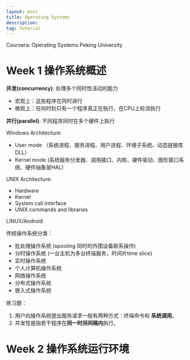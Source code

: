 ```yaml
---
layout: post
title: Operating Systems
description: 
tag: Tutorial
---
```


Coursera: Operating Systems Peking University

# Week 1 操作系统概述

**并发(concurrency)**: 处理多个同时性活动的能力
* 宏观上：这些程序在同时进行
* 微观上：任何时刻只有一个程序真正在执行，在CPU上轮流执行

**并行(parallel)**: 不同程序同时在多个硬件上执行

Windows Architecture:
* User mode （系统进程、服务进程、用户进程、环境子系统、动态链接库DLL）
* Kernel mode (系统服务分发器、调用接口、内核、硬件驱动、图形窗口系统、硬件抽象层HAL)

UNIX Architecture:
* Hardware
* Kernel
* System call interface
* UNIX commands and libraries

LINUX/Android

传统操作系统分类：
* 批处理操作系统 (spooling 同时的外围设备联系操作)
* 分时操作系统 (一台主机为多台终端服务，时间片time slice)
* 实时操作系统 
* 个人计算机操作系统
* 网络操作系统
* 分布式操作系统
* 嵌入式操作系统

练习题：
1. 用户向操作系统提出服务请求一般有两种方式：终端命令和 **系统调用**。
2. 并发性是指若干程序在**同一时间间隔内**执行。



# Week 2 操作系统运行环境

